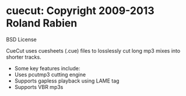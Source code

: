 cuecut: Copyright 2009-2013 Roland Rabien
=========================================

BSD License

CueCut uses cuesheets (.cue) files to losslessly cut long mp3 mixes into shorter tracks. 
  
 - Some key features include:
 - Uses pcutmp3 cutting engine
 - Supports gapless playback using LAME tag
 - Supports VBR mp3s

